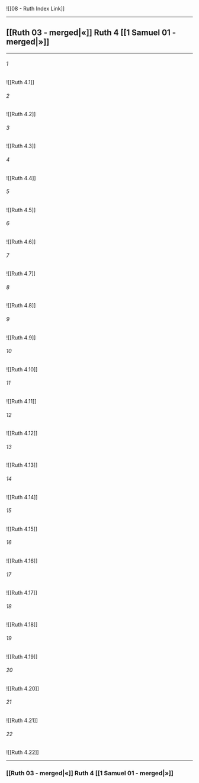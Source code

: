 ![[08 - Ruth Index Link]]

---
##  [[Ruth 03 - merged|«]] Ruth 4 [[1 Samuel 01 - merged|»]]

---

###### 1
![[Ruth 4.1]] 

###### 2
![[Ruth 4.2]] 

###### 3
![[Ruth 4.3]] 

###### 4
![[Ruth 4.4]]

###### 5 
![[Ruth 4.5]] 

###### 6
![[Ruth 4.6]] 

###### 7
![[Ruth 4.7]] 

###### 8
![[Ruth 4.8]] 

###### 9
![[Ruth 4.9]] 

###### 10
![[Ruth 4.10]] 

###### 11
![[Ruth 4.11]] 

###### 12
![[Ruth 4.12]]

###### 13
![[Ruth 4.13]] 

###### 14
![[Ruth 4.14]] 

###### 15
![[Ruth 4.15]]

###### 16
![[Ruth 4.16]] 

###### 17
![[Ruth 4.17]]

###### 18
![[Ruth 4.18]] 

###### 19
![[Ruth 4.19]] 

###### 20
![[Ruth 4.20]]

###### 21
![[Ruth 4.21]] 

###### 22
![[Ruth 4.22]] 


---
###  [[Ruth 03 - merged|«]] Ruth 4 [[1 Samuel 01 - merged|»]]